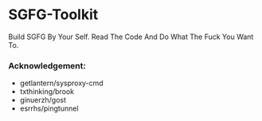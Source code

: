 # SGFG-Toolkit
Build SGFG By Your Self.
Read The Code And Do What The Fuck You Want To.

### Acknowledgement:
+ getlantern/sysproxy-cmd
+ txthinking/brook
+ ginuerzh/gost
+ esrrhs/pingtunnel
